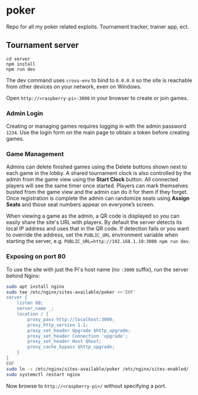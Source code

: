 # poker
Repo for all my poker related exploits. Tournament tracker, trainer app, ect.

## Tournament server

```
cd server
npm install
npm run dev
```

The dev command uses `cross-env` to bind to `0.0.0.0` so the site is reachable from other devices on your network, even on Windows.

Open `http://<raspberry-pi>:3000` in your browser to create or join games.

### Admin Login

Creating or managing games requires logging in with the admin password `1234`.
Use the login form on the main page to obtain a token before creating games.

### Game Management

Admins can delete finished games using the Delete buttons shown next to each game
in the lobby. A shared tournament clock is also controlled by the admin from the
game view using the **Start Clock** button. All connected players will see the
same timer once started. Players can mark themselves busted from the game view
and the admin can do it for them if they forget. Once registration is complete
the admin can randomize seats using **Assign Seats** and those seat numbers
appear on everyone’s screen.

When viewing a game as the admin, a QR code is displayed so you can easily share
the site's URL with players. By default the server detects its local IP address
and uses that in the QR code. If detection fails or you want to override the
address, set the `PUBLIC_URL` environment variable when starting the server,
e.g. `PUBLIC_URL=http://192.168.1.10:3000 npm run dev`.

### Exposing on port 80

To use the site with just the Pi's host name (no `:3000` suffix), run the
server behind Nginx:

```bash
sudo apt install nginx
sudo tee /etc/nginx/sites-available/poker <<'EOF'
server {
    listen 80;
    server_name _;
    location / {
        proxy_pass http://localhost:3000;
        proxy_http_version 1.1;
        proxy_set_header Upgrade $http_upgrade;
        proxy_set_header Connection 'upgrade';
        proxy_set_header Host $host;
        proxy_cache_bypass $http_upgrade;
    }
}
EOF
sudo ln -s /etc/nginx/sites-available/poker /etc/nginx/sites-enabled/
sudo systemctl restart nginx
```

Now browse to `http://<raspberry-pi>/` without specifying a port.
